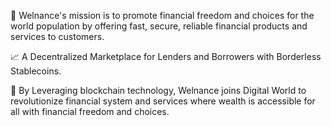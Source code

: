 📜 Welnance's mission is to promote financial freedom and choices for the world population 
   by offering fast, secure, reliable financial products and services to customers.

📈 A Decentralized Marketplace for Lenders and Borrowers with Borderless Stablecoins.

🚀 By Leveraging blockchain technology,
    Welnance joins Digital World to revolutionize financial system and services 
    where wealth is accessible for all with financial freedom and choices.
